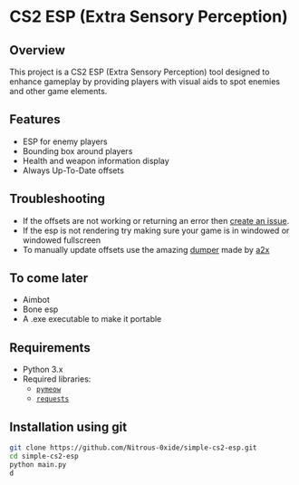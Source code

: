 # CS2 ESP (Extra Sensory Perception)

## Overview
This project is a CS2 ESP (Extra Sensory Perception) tool designed to enhance gameplay by providing players with visual aids to spot enemies and other game elements. 

## Features
- ESP for enemy players
- Bounding box around players
- Health and weapon information display
- Always Up-To-Date offsets


## Troubleshooting
- If the offsets are not working or returning an error then [create an issue](https://github.com/Nitrous-0xide/cs2-esp/issues).
- If the esp is not rendering try making sure your game is in windowed or windowed fullscreen
- To manually update offsets use the amazing [dumper](https://github.com/a2x/cs2-dumper/releases/tag/0.1.2) made by [a2x](https://github.com/a2x/)

## To come later
- Aimbot
- Bone esp
- A .exe executable to make it portable

## Requirements
- Python 3.x
- Required libraries:
  - [`pymeow`](https://github.com/qb-0/pyMeow)
  - [`requests`](https://pypi.org/project/requests/)
 

## Installation using git


```bash
git clone https://github.com/Nitrous-0xide/simple-cs2-esp.git
cd simple-cs2-esp
python main.py
d
